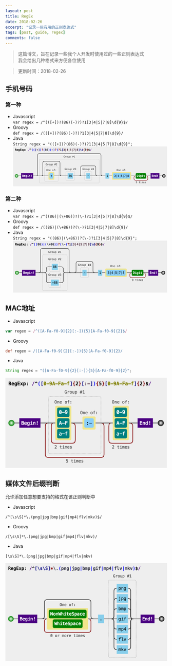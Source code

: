 ```yaml
---
layout: post
title: RegEx
date: 2018-02-26
excerpt: "记录一些有用的正则表达式"
tags: [post, guide, regex]
comments: false
---
```

> 这篇博文，旨在记录一些我个人开发时使用过的一些正则表达式  
我会给出几种格式来方便各位使用

> 更新时间：2018-02-26

## 手机号码  

### 第一种  

* Javascript  
`var regex = /^(([+])?(86)(-)?)?1[3|4|5|7|8]\d{9}$/`  
* Groovy  
`def regex = /(([+])?(86)(-)?)?1[3|4|5|7|8]\d{9}/`  
* Java  
`String regex = "(([+])?(86)(-)?)?1[3|4|5|7|8]\d{9}";`  
![](/assets/img/postPictures/2018-02-26-RegEx/1.png)  

### 第二种  

* Javascript  
`var regex = /^((86)|(\+86))?(\-)?1[3|4|5|7|8]\d{9}$/`  
* Groovy  
`def regex = /((86)|(\+86))?(\-)?1[3|4|5|7|8]\d{9}/`  
* Java  
`String regex = "((86)|(\+86))?(\-)?1[3|4|5|7|8]\d{9}";`  
![](/assets/img/postPictures/2018-02-26-RegEx/2.png)  


## MAC地址  

* Javascript  
```javascript
var regex = /^([A-Fa-f0-9]{2}[:-]){5}[A-Fa-f0-9]{2}$/
```  
* Groovy  
```groovy
def regex = /([A-Fa-f0-9]{2}[:-]){5}[A-Fa-f0-9]{2}/
```  
* Java  
```java
String regex = "([A-Fa-f0-9]{2}[:-]){5}[A-Fa-f0-9]{2}";
```  
![](/assets/img/postPictures/2018-02-26-RegEx/3.png)  


## 媒体文件后缀判断  

允许添加任意想要支持的格式在该正则判断中  
* Javascript  
```regexp
/^[\s\S]*\.(png|jpg|bmp|gif|mp4|flv|mkv)$/
```
* Groovy  
```regexp
/[\s\S]*\.(png|jpg|bmp|gif|mp4|flv|mkv)/
```
* Java  
```regexp
[\s\S]*\.(png|jpg|bmp|gif|mp4|flv|mkv)
```
![](/assets/img/postPictures/2018-02-26-RegEx/4.png)  
